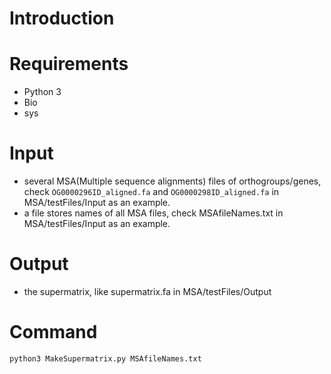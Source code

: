 # Introduction

# Requirements
 - Python 3
 - Bio
 - sys
# Input
 - several MSA(Multiple sequence alignments) files of orthogroups/genes, check `OG0000296ID_aligned.fa` and `OG0000298ID_aligned.fa` in MSA/testFiles/Input as an example.
- a file stores names of all MSA files, check MSAfileNames.txt in MSA/testFiles/Input as an example.
# Output
 - the supermatrix, like supermatrix.fa in MSA/testFiles/Output
# Command
```python
python3 MakeSupermatrix.py MSAfileNames.txt
```
<!--stackedit_data:
eyJoaXN0b3J5IjpbLTIyMDg3MDI4MiwtMTEyODQ4ODQ0Ml19
-->
